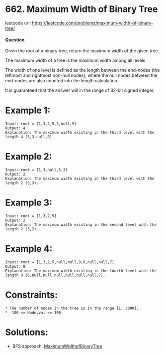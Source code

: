 # 662. Maximum Width of Binary Tree
 
leetcode url: https://leetcode.com/problems/maximum-width-of-binary-tree/

 
#### Question
Given the root of a binary tree, return the maximum width of the given tree.

The maximum width of a tree is the maximum width among all levels.

The width of one level is defined as the length between the end-nodes (the leftmost and rightmost non-null nodes), where the null nodes between the end-nodes are also counted into the length calculation.

It is guaranteed that the answer will in the range of 32-bit signed integer.

# Example 1:

```
Input: root = [1,3,2,5,3,null,9]
Output: 4
Explanation: The maximum width existing in the third level with the length 4 (5,3,null,9).
 ```
 
# Example 2:

```
Input: root = [1,3,null,5,3]
Output: 2
Explanation: The maximum width existing in the third level with the length 2 (5,3).
```

# Example 3:

```
Input: root = [1,3,2,5]
Output: 2
Explanation: The maximum width existing in the second level with the length 2 (3,2).
```

# Example 4:

```
Input: root = [1,3,2,5,null,null,9,6,null,null,7]
Output: 8
Explanation: The maximum width existing in the fourth level with the length 8 (6,null,null,null,null,null,null,7).
```

# Constraints:

```
* The number of nodes in the tree is in the range [1, 3000].
* -100 <= Node.val <= 100
 ```
 
 # Solutions:
 * BFS approach: [MaximumWidthofBinaryTree](MaximumWidthofBinaryTree.cs)
